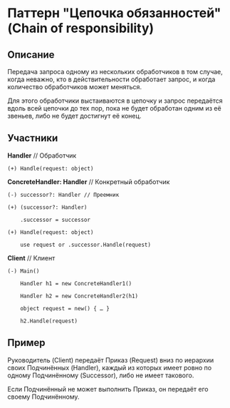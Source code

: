 ﻿# Паттерн "Цепочка обязанностей" (Chain of responsibility)

## Описание

Передача запроса одному из нескольких обработчиков в том случае, когда неважно, кто в действительности обработает запрос, и когда количество обработчиков может меняться.

Для этого обработчики выстаиваются в цепочку и запрос передаётся вдоль всей цепочки до тех пор, пока не будет обработан одним из её звеньев, либо не будет достигнут её конец.

## Участники

**Handler** // Обработчик

    (+) Handle(request: object)

**ConcreteHandler: Handler** // Конкретный обработчик

    (-) successor?: Handler // Преемник

    (+) (successor?: Handler)
    
        .successor = successor
    
    (+) Handle(request: object)

        use request or .successor.Handle(request)
        
**Client** // Клиент

    (-) Main()
    
        Handler h1 = new ConcreteHandler1()
    
        Handler h2 = new ConcreteHandler2(h1)
    
        object request = new() { … }
    
        h2.Handle(request)

## Пример

Руководитель (Client) передаёт Приказ (Request) вниз по иерархии своих Подчинённых (Handler), каждый из которых имеет ровно по одному Подчинённому (Successor), либо не имеет такового.

Если Подчинённый не может выполнить Приказ, он передаёт его своему Подчинённому.
